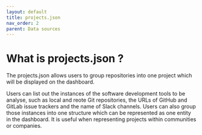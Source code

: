 ```yaml
---
layout: default
title: projects.json
nav_order: 2
parent: Data sources
---
```


# What is projects.json ?

The projects.json allows users to group repositories into one project which will be displayed on the dashboard.

Users can list out the instances of the software development tools to be analyse, such as local and reote Git repositories, the URLs of GitHub and GitLab issue trackers and the name of Slack channels. Users can also group those instances into one structure which can be represented as one entity in the dashboard. It is useful when representing projects within communities or companies.
